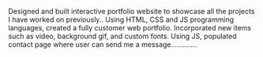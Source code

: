 Designed and built interactive portfolio website to showcase all the projects I have worked on
previously..
Using HTML, CSS and JS programming languages, created a fully customer web portfolio.
Incorporated new items such as video, background gif, and custom fonts.
Using JS, populated contact page where user can send me a message.............
